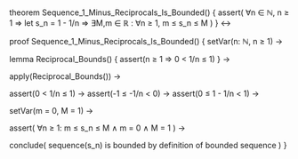 theorem Sequence_1_Minus_Reciprocals_Is_Bounded() {
  assert(
    ∀n ∈ ℕ, n ≥ 1 ⇒
    let s_n = 1 - 1/n ⇒
    ∃M,m ∈ ℝ : ∀n ≥ 1, m ≤ s_n ≤ M
  )
} ↔

proof Sequence_1_Minus_Reciprocals_Is_Bounded() {
  setVar(n: ℕ, n ≥ 1) →
  
  lemma Reciprocal_Bounds() {
    assert(n ≥ 1 ⇒ 0 < 1/n ≤ 1)
  } →
  
  apply(Reciprocal_Bounds()) →
  
  assert(0 < 1/n ≤ 1) →
  assert(-1 ≤ -1/n < 0) →
  assert(0 ≤ 1 - 1/n < 1) →
  
  setVar(m = 0, M = 1) →
  
  assert(
    ∀n ≥ 1: 
    m ≤ s_n ≤ M ∧
    m = 0 ∧
    M = 1
  ) →
  
  conclude(
    sequence(s_n) is bounded by definition of bounded sequence
  )
}